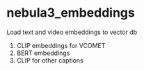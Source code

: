 # nebula3_embeddings
Load text and video embeddings to vector db
1. CLIP embeddings for VCOMET
2. BERT embeddings
3. CLIP for other captions
